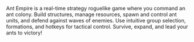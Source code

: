 Ant Empire is a real-time strategy roguelike game where you command an ant colony. Build structures, manage resources, spawn and control ant units, and defend against waves of enemies. Use intuitive group selection, formations, and hotkeys for tactical control. Survive, expand, and lead your ants to victory!
